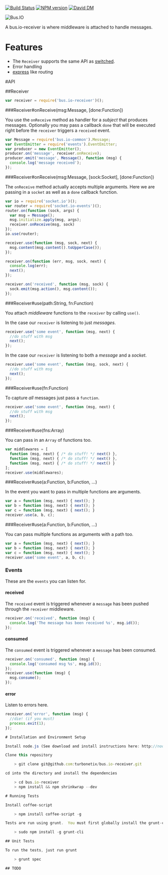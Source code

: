 [![Build Status](https://travis-ci.org/turbonetix/bus.io-receiver.svg?branch=master)](https://travis-ci.org/turbonetix/bus.io-receiver)
[![NPM version](https://badge.fury.io/js/bus.io-receiver.svg)](http://badge.fury.io/js/bus.io-receiver)
[![David DM](https://david-dm.org/turbonetix/bus.io-receiver.png)](https://david-dm.org/turbonetix/bus.io-receiver.png)

![Bus.IO](https://raw.github.com/turbonetix/bus.io/master/logo.png)

A bus.io-receiver is where middleware is attached to handle messages.

# Features

* The `Receiver` supports the same API as [switched](https://npmjs.org/package/switched "switched").
* Error handling
* [express](https://npmjs.org/package/express "express") like routing

#API

##Receiver

```javascript
var receiver = require('bus.io-receiver')();
```

###Receiver#onReceive(msg:Message, [done:Function])

You use the `onReceive` method as handler for a *subject* that produces messages.  Optionally
you may pass a callback `done` that will be executed right before the `receiver` triggers
a `received` event.

```javascript
var Message = require('bus.io-common').Message;
var EventEmitter = require('events').EventEmitter;
var producer = new EventEmitter();
producer.on('message', receiver.onReceive);
producer.emit('message', Message(), function (msg) { 
  console.log('message received');
});
```

###Receiver#onReceive(msg:Message, [sock:Socket], [done:Function])

The `onReceive` method actually accepts multiple arguments.  Here we are passing in a `socket` as
well as a `done` callback function.

```javascript
var io = require('socket.io')();
var router = require('socket.io-events')();
router.on(function (sock, args) {
  var msg = Message();
  msg.initialize.apply(msg, args);
  receiver.onReceive(msg, sock)
});
io.use(router);

receiver.use(function (msg, sock, next) {
  msg.content(msg.content().toUpperCase());
});

receiver.on(function (err, msg, sock, next) {
  console.log(err);
  next();
});

receiver.on('received', function (msg, sock) {
  sock.emit(msg.action(), msg.content());
});

```

###Receiver#use(path:String, fn:Function)

You attach *middleware* functions to the `receiver` by calling `use()`.

In the case our `receiver` is listening to just *messages*.

```javascript
receiver.use('some event', function (msg, next) {
  //do stuff with msg
  next();
});
```

In the case our `receiver` is listening to both a *message* and a *socket*.

```javascript
receiver.use('some event', function (msg, sock, next) {
  //do stuff with msg
  next();
});
```

###Receiver#use(fn:Function)

To capture *all* messages just pass a `function`.

```javascript
receiver.use('some event', function (msg, next) {
  //do stuff with msg
  next();
});
```

###Receiver#use(fns:Array)

You can pass in an `Array` of functions too.

```javascript
var middlewares = [
  function (msg, next) { /* do stuff! */ next() },
  function (msg, next) { /* do stuff! */ next() },
  function (msg, next) { /* do stuff! */ next() }
];
receiver.use(middlewares);
```

###Receiver#use(a:Function, b:Function, ...)

In the event you want to pass in multiple functions are arguments.

```javascript
var a = function (msg, next) { next(); }
var b = function (msg, next) { next(); }
var c = function (msg, next) { next(); }
receiver.use(a, b, c);
```

###Receiver#use(a:Function, b:Function, ...)

You can pass multiple functions as arguments with a path too.

```javascript
var a = function (msg, next) { next(); }
var b = function (msg, next) { next(); }
var c = function (msg, next) { next(); }
receiver.use('some event', a, b, c);
```

### Events

These are the `events` you can listen for.

#### received

The `received` event is triggered whenever a `message` has been pushed through the `receiver` middleware.

```javascript
receiver.on('received', function (msg) {
  console.log('The message has been received %s', msg.id());
});
```

#### consumed

The `consumed` event is triggered whenever a `message` has been consumed.

```javascript
receiver.on('consumed', function (msg) {
  console.log('consumed msg %s', msg.id());
});
receiver.use(function (msg) {
  msg.consume();
});
```

#### error

Listen to errors here.

```javascript
receiver.on('error', function (msg) {
  //die! (if you must)
  process.exit(1);
});

# Installation and Environment Setup

Install node.js (See download and install instructions here: http://nodejs.org/).

Clone this repository

    > git clone git@github.com:turbonetix/bus.io-receiver.git

cd into the directory and install the dependencies

    > cd bus.io-receiver
    > npm install && npm shrinkwrap --dev

# Running Tests

Install coffee-script

    > npm install coffee-script -g

Tests are run using grunt.  You must first globally install the grunt-cli with npm.

    > sudo npm install -g grunt-cli

## Unit Tests

To run the tests, just run grunt

    > grunt spec

## TODO
